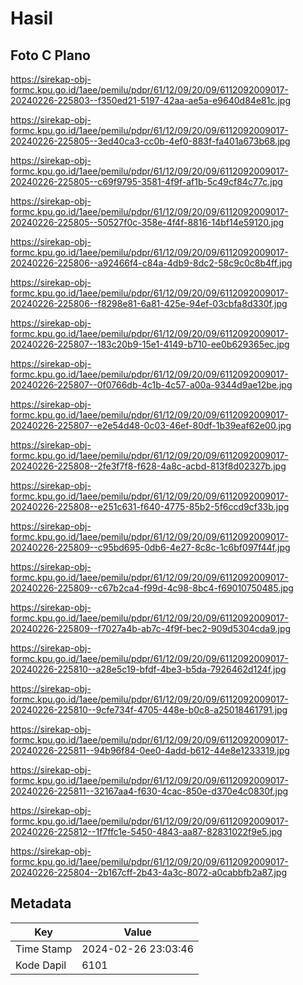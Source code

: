 # Hasil

## Foto C Plano

https://sirekap-obj-formc.kpu.go.id/1aee/pemilu/pdpr/61/12/09/20/09/6112092009017-20240226-225803--f350ed21-5197-42aa-ae5a-e9640d84e81c.jpg

https://sirekap-obj-formc.kpu.go.id/1aee/pemilu/pdpr/61/12/09/20/09/6112092009017-20240226-225805--3ed40ca3-cc0b-4ef0-883f-fa401a673b68.jpg

https://sirekap-obj-formc.kpu.go.id/1aee/pemilu/pdpr/61/12/09/20/09/6112092009017-20240226-225805--c69f9795-3581-4f9f-af1b-5c49cf84c77c.jpg

https://sirekap-obj-formc.kpu.go.id/1aee/pemilu/pdpr/61/12/09/20/09/6112092009017-20240226-225805--50527f0c-358e-4f4f-8816-14bf14e59120.jpg

https://sirekap-obj-formc.kpu.go.id/1aee/pemilu/pdpr/61/12/09/20/09/6112092009017-20240226-225806--a92466f4-c84a-4db9-8dc2-58c9c0c8b4ff.jpg

https://sirekap-obj-formc.kpu.go.id/1aee/pemilu/pdpr/61/12/09/20/09/6112092009017-20240226-225806--f8298e81-6a81-425e-94ef-03cbfa8d330f.jpg

https://sirekap-obj-formc.kpu.go.id/1aee/pemilu/pdpr/61/12/09/20/09/6112092009017-20240226-225807--183c20b9-15e1-4149-b710-ee0b629365ec.jpg

https://sirekap-obj-formc.kpu.go.id/1aee/pemilu/pdpr/61/12/09/20/09/6112092009017-20240226-225807--0f0766db-4c1b-4c57-a00a-9344d9ae12be.jpg

https://sirekap-obj-formc.kpu.go.id/1aee/pemilu/pdpr/61/12/09/20/09/6112092009017-20240226-225807--e2e54d48-0c03-46ef-80df-1b39eaf62e00.jpg

https://sirekap-obj-formc.kpu.go.id/1aee/pemilu/pdpr/61/12/09/20/09/6112092009017-20240226-225808--2fe3f7f8-f628-4a8c-acbd-813f8d02327b.jpg

https://sirekap-obj-formc.kpu.go.id/1aee/pemilu/pdpr/61/12/09/20/09/6112092009017-20240226-225808--e251c631-f640-4775-85b2-5f6ccd9cf33b.jpg

https://sirekap-obj-formc.kpu.go.id/1aee/pemilu/pdpr/61/12/09/20/09/6112092009017-20240226-225809--c95bd695-0db6-4e27-8c8c-1c6bf097f44f.jpg

https://sirekap-obj-formc.kpu.go.id/1aee/pemilu/pdpr/61/12/09/20/09/6112092009017-20240226-225809--c67b2ca4-f99d-4c98-8bc4-f69010750485.jpg

https://sirekap-obj-formc.kpu.go.id/1aee/pemilu/pdpr/61/12/09/20/09/6112092009017-20240226-225809--f7027a4b-ab7c-4f9f-bec2-909d5304cda9.jpg

https://sirekap-obj-formc.kpu.go.id/1aee/pemilu/pdpr/61/12/09/20/09/6112092009017-20240226-225810--a28e5c19-bfdf-4be3-b5da-7926462d124f.jpg

https://sirekap-obj-formc.kpu.go.id/1aee/pemilu/pdpr/61/12/09/20/09/6112092009017-20240226-225810--9cfe734f-4705-448e-b0c8-a25018461791.jpg

https://sirekap-obj-formc.kpu.go.id/1aee/pemilu/pdpr/61/12/09/20/09/6112092009017-20240226-225811--94b96f84-0ee0-4add-b612-44e8e1233319.jpg

https://sirekap-obj-formc.kpu.go.id/1aee/pemilu/pdpr/61/12/09/20/09/6112092009017-20240226-225811--32167aa4-f630-4cac-850e-d370e4c0830f.jpg

https://sirekap-obj-formc.kpu.go.id/1aee/pemilu/pdpr/61/12/09/20/09/6112092009017-20240226-225812--1f7ffc1e-5450-4843-aa87-82831022f9e5.jpg

https://sirekap-obj-formc.kpu.go.id/1aee/pemilu/pdpr/61/12/09/20/09/6112092009017-20240226-225804--2b167cff-2b43-4a3c-8072-a0cabbfb2a87.jpg


## Metadata

| Key        | Value               |
| ---------- | ------------------- |
| Time Stamp | 2024-02-26 23:03:46 |
| Kode Dapil | 6101                |



